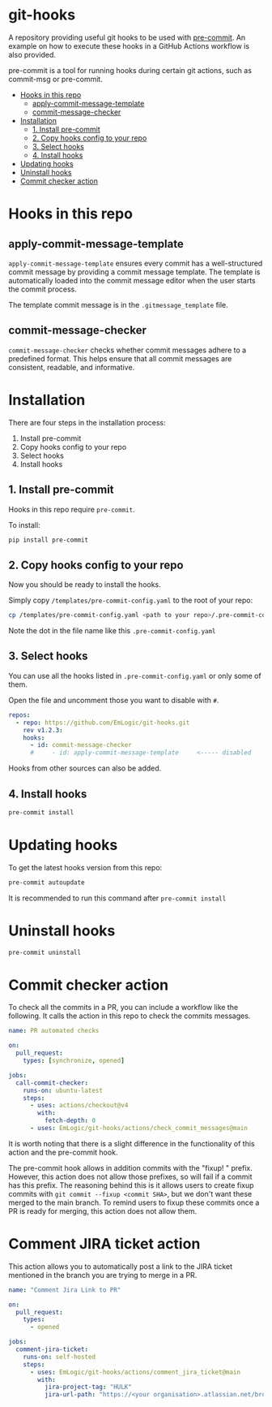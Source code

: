 # git-hooks

A repository providing useful git hooks to be used with [pre-commit](https://pre-commit.com/).
An example on how to execute these hooks in a GitHub Actions workflow is also provided.

pre-commit is a tool for running hooks during certain git actions, such as commit-msg or pre-commit.

- [Hooks in this repo](#hooks-in-this-repo)
  - [apply-commit-message-template](#apply-commit-message-template)
  - [commit-message-checker](#commit-message-checker)
- [Installation](#installation)
  - [1. Install pre-commit](#1-install-pre-commit)
  - [2. Copy hooks config to your repo](#2-copy-hooks-config-to-your-repo)
  - [3. Select hooks](#3-select-hooks)
  - [4. Install hooks](#4-install-hooks)
- [Updating hooks](#updating-hooks)
- [Uninstall hooks](#uninstall-hooks)
- [Commit checker action](#commit-checker-action)

# Hooks in this repo

## apply-commit-message-template

`apply-commit-message-template` ensures every commit has a well-structured commit message by providing a commit message template.
The template is automatically loaded into the commit message editor when the user starts the commit process.

The template commit message is in the `.gitmessage_template` file.

## commit-message-checker

`commit-message-checker` checks whether commit messages adhere to a predefined format. This helps ensure that all commit messages are consistent, readable, and informative.

# Installation

There are four steps in the installation process:

1. Install pre-commit
2. Copy hooks config to your repo
3. Select hooks
4. Install hooks

## 1. Install pre-commit

Hooks in this repo require `pre-commit`.

To install:

```bash
pip install pre-commit
```

## 2. Copy hooks config to your repo

Now you should be ready to install the hooks.

Simply copy `/templates/pre-commit-config.yaml` to the root of your repo:

```bash
cp /templates/pre-commit-config.yaml <path to your repo>/.pre-commit-config.yaml
```

Note the dot in the file name like this `.pre-commit-config.yaml`

## 3. Select hooks

You can use all the hooks listed in `.pre-commit-config.yaml` or only some of them.

Open the file and uncomment those you want to disable with `#`.

```yaml
repos:
  - repo: https://github.com/EmLogic/git-hooks.git
    rev v1.2.3:
    hooks:
      - id: commit-message-checker
      #     - id: apply-commit-message-template     <----- disabled
```

Hooks from other sources can also be added.

## 4. Install hooks

```bash
pre-commit install
```

# Updating hooks

To get the latest hooks version from this repo:

```bash
pre-commit autoupdate
```

It is recommended to run this command after `pre-commit install`

# Uninstall hooks

```bash
pre-commit uninstall
```

# Commit checker action

To check all the commits in a PR, you can include a workflow like the following.
It calls the action in this repo to check the commits messages.

```yaml
name: PR automated checks

on:
  pull_request:
    types: [synchronize, opened]

jobs:
  call-commit-checker:
    runs-on: ubuntu-latest
    steps:
      - uses: actions/checkout@v4
        with:
          fetch-depth: 0
      - uses: EmLogic/git-hooks/actions/check_commit_messages@main
```

It is worth noting that there is a slight difference in the functionality of this action
and the pre-commit hook.

The pre-commit hook allows in addition commits with the "fixup! " prefix. However, this action
does not allow those prefixes, so will fail if a commit has this prefix. The reasoning behind this
is it allows users to create fixup commits with `git commit --fixup <commit SHA>`, but we don't
want these merged to the main branch. To remind users to fixup these commits once a PR is ready for
merging, this action does not allow them.

# Comment JIRA ticket action

This action allows you to automatically post a link to the JIRA ticket mentioned in the branch
you are trying to merge in a PR.

```yaml
name: "Comment Jira Link to PR"

on:
  pull_request:
    types:
      - opened

jobs:
  comment-jira-ticket:
    runs-on: self-hosted
    steps:
      - uses: EmLogic/git-hooks/actions/comment_jira_ticket@main
        with:
          jira-project-tag: "HULK"
          jira-url-path: "https://<your organisation>.atlassian.net/browse"
```
